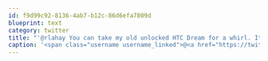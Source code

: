 ```yaml
---
id: f9d99c92-8136-4ab7-b12c-86d6efa7809d
blueprint: text
category: twitter
title: "'@rlahay You can take my old unlocked HTC Dream for a whirl. It's busy collecting dust."
caption: '<span class="username username_linked">@<a href="https://twitter.com/rlahay" title="Ryan Lahay">rlahay</a></span> You can take my old unlocked HTC Dream for a whirl. It''s busy collecting dust.'
---
```

